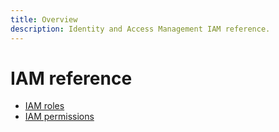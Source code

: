 ```yaml
---
title: Overview
description: Identity and Access Management IAM reference.
---
```


# IAM reference

- [IAM roles](/iam/docs/reference/iam/roles)
- [IAM permissions](/iam/docs/reference/iam/permissions)
